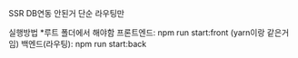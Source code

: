 SSR DB연동 안된거 단순 라우팅만

실행방법 *루트 폴더에서 해야함
프론트엔드: npm run start:front (yarn이랑 같은거임)
백엔드(라우팅): npm run start:back
